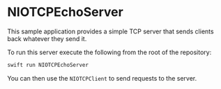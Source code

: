# NIOTCPEchoServer

This sample application provides a simple TCP server that sends clients back whatever they send it.

To run this server execute the following from the root of the repository:

```bash
swift run NIOTCPEchoServer
```

You can then use the `NIOTCPClient` to send requests to the server.
